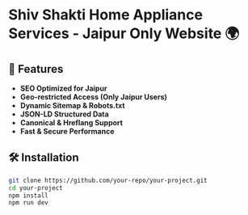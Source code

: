 # Shiv Shakti Home Appliance Services - Jaipur Only Website 🌍

## 🚀 Features
- **SEO Optimized for Jaipur**
- **Geo-restricted Access (Only Jaipur Users)**
- **Dynamic Sitemap & Robots.txt**
- **JSON-LD Structured Data**
- **Canonical & Hreflang Support**
- **Fast & Secure Performance**

## 🛠️ Installation
```bash
git clone https://github.com/your-repo/your-project.git
cd your-project
npm install
npm run dev
